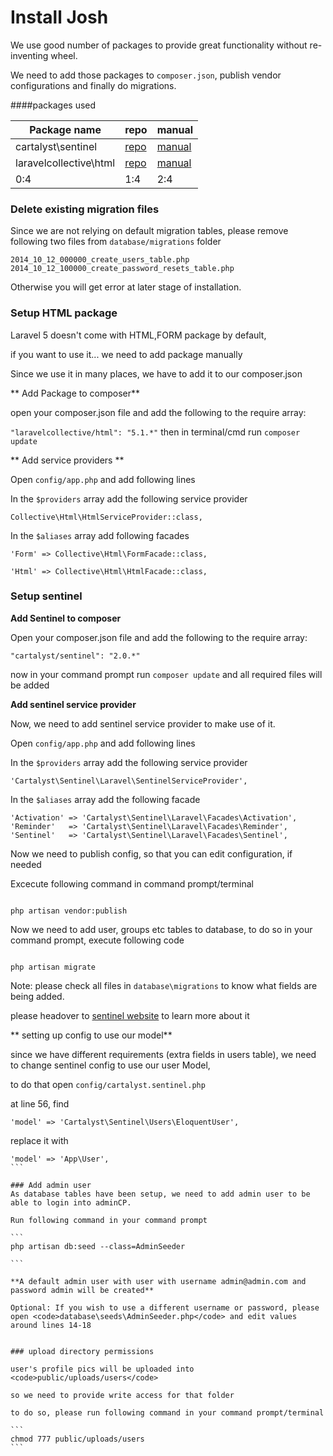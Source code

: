 # Install Josh
We use good number of packages to provide great functionality without re-inventing wheel.

We need to add those packages to <code>composer.json</code>, publish vendor configurations and finally do migrations.

####packages used


| Package name | repo | manual |
| -- | -- | -- |
| cartalyst\sentinel | [repo](https://github.com/cartalyst/sentinel) | [manual](https://cartalyst.com/manual/sentinel/2.0) |
| laravelcollective\html | [repo](https://github.com/LaravelCollective/html) | [manual](http://laravelcollective.com/docs/5.1/html) |
| 0:4 | 1:4 | 2:4 |



### Delete existing migration files

Since we are not relying on default migration tables, please remove following two files from <code>database/migrations</code> folder

```
2014_10_12_000000_create_users_table.php
2014_10_12_100000_create_password_resets_table.php
```

Otherwise you will get error at later stage of installation.

### Setup HTML package

Laravel 5 doesn't come with HTML,FORM package by default,

if you want to use it... we need to add package manually

Since we use it in many places, we have to add it to our composer.json

** Add Package to composer**

open your composer.json file and add the following to the require array:

<code>"laravelcollective/html": "5.1.*"</code> then in terminal/cmd run <code>composer update</code>

** Add service providers **

Open <code>config/app.php</code> and add following lines

In the <code>$providers</code> array add the following service provider

<code>Collective\Html\HtmlServiceProvider::class,</code>

In the <code>$aliases</code> array add  following facades

<code>'Form' => Collective\Html\FormFacade::class,</code>

<code>'Html' => Collective\Html\HtmlFacade::class,</code>

### Setup sentinel
**Add Sentinel to composer**

Open your composer.json file and add the following to the require array:

<code>"cartalyst/sentinel": "2.0.*"</code>

now in your command prompt run <code>composer update</code> and all required files will be added

**Add sentinel service provider**

Now, we need to add sentinel service provider to make use of it.

Open <code>config/app.php</code> and add following lines

In the <code>$providers</code> array add the following service provider

<code>'Cartalyst\Sentinel\Laravel\SentinelServiceProvider',</code>

In the <code>$aliases</code> array add the following facade

````
'Activation' => 'Cartalyst\Sentinel\Laravel\Facades\Activation',
'Reminder'   => 'Cartalyst\Sentinel\Laravel\Facades\Reminder',
'Sentinel'   => 'Cartalyst\Sentinel\Laravel\Facades\Sentinel',
````

Now we need to publish config, so that you can edit configuration, if needed

Excecute following command in command prompt/terminal
```

php artisan vendor:publish

```

Now we need to add user, groups etc tables to database, to do so in your command prompt, execute following code

```

php artisan migrate

```

Note: please check all files in <code>database\migrations</code> to know what fields are being added.




please headover to [sentinel website](https://cartalyst.com/manual/sentinel) to learn more about it

** setting up config to use our model**

since we have different requirements (extra fields in users table), we need to change sentinel config to use our user Model,

to do that open <code>config/cartalyst.sentinel.php</code>

at line 56, find

````
'model' => 'Cartalyst\Sentinel\Users\EloquentUser',
````

replace it with

````
'model' => 'App\User',
```

### Add admin user
As database tables have been setup, we need to add admin user to be able to login into adminCP.

Run following command in your command prompt

```
php artisan db:seed --class=AdminSeeder

```

**A default admin user with user with username admin@admin.com and password admin will be created**

Optional: If you wish to use a different username or password, please open <code>database\seeds\AdminSeeder.php</code> and edit values around lines 14-18


### upload directory permissions

user's profile pics will be uploaded into <code>public/uploads/users</code>

so we need to provide write access for that folder

to do so, please run following command in your command prompt/terminal

```
chmod 777 public/uploads/users
```
